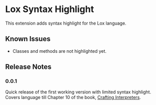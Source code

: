 # Lox Syntax Highlight

This extension adds syntax highlight for the Lox language.

## Known Issues

- Classes and methods are not highlighted yet.

## Release Notes

### 0.0.1

Quick release of the first working version with limited syntax highlight.
Covers language till Chapter 10 of the book, [Crafting Interpreters](https://craftinginterpreters.com/).
